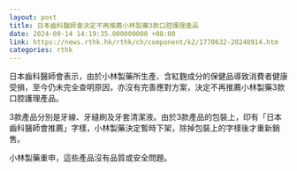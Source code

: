 ```yaml
---
layout: post
title: 日本齒科醫師會決定不再推薦小林製藥3款口腔護理產品
date: 2024-09-14 14:19:35.000000000 +08:00
link: https://news.rthk.hk/rthk/ch/component/k2/1770632-20240914.htm
categories: rthk
---
```


日本齒科醫師會表示，由於小林製藥所生產、含紅麴成分的保健品導致消費者健康受損，至今仍未完全查明原因，亦沒有完善應對方案，決定不再推薦小林製藥3款口腔護理產品。

3款產品分別是牙線、牙縫刷及牙套清潔液。由於3款產品的包裝上，印有「日本齒科醫師會推薦」字樣，小林製藥決定暫時下架，除掉包裝上的字樣後才重新銷售。

小林製藥重申，這些產品沒有品質或安全問題。
